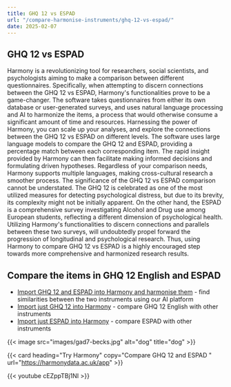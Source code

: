 ```yaml
---
title: GHQ 12 vs ESPAD
url: "/compare-harmonise-instruments/ghq-12-vs-espad/"
date: 2025-02-07
---
```


## GHQ 12 vs ESPAD

Harmony is a revolutionizing tool for researchers, social scientists, and psychologists aiming to make a comparison between different questionnaires. Specifically, when attempting to discern connections between the GHQ 12 vs ESPAD, Harmony's functionalities prove to be a game-changer. The software takes questionnaires from either its own database or user-generated surveys, and uses natural language processing and AI to harmonize the items, a process that would otherwise consume a significant amount of time and resources. Harnessing the power of Harmony, you can scale up your analyses, and explore the connections between the GHQ 12 vs ESPAD on different levels. The software uses large language models to compare the GHQ 12 and ESPAD, providing a percentage match between each corresponding item. The rapid insight provided by Harmony can then facilitate making informed decisions and formulating driven hypotheses. Regardless of your comparison needs, Harmony supports multiple languages, making cross-cultural research a smoother process. The significance of the GHQ 12 vs ESPAD comparison cannot be understated. The GHQ 12 is celebrated as one of the most utilized measures for detecting psychological distress, but due to its brevity, its complexity might not be initially apparent. On the other hand, the ESPAD is a comprehensive survey investigating Alcohol and Drug use among European students, reflecting a different dimension of psychological health. Utilizing Harmony's functionalities to discern connections and parallels between these two surveys, will undoubtedly propel forward the progression of longitudinal and psychological research. Thus, using Harmony to compare GHQ 12 vs ESPAD is a highly encouraged step towards more comprehensive and harmonized research results.

## Compare the items in GHQ 12 English and ESPAD

* <a href="https://harmonydata.ac.uk/app/#/import/W3siaW5zdHJ1bWVudF9uYW1lIjogIkdIUSAxMiBFbmdsaXNoIiwgInF1ZXN0aW9ucyI6IFt7InF1ZXN0aW9uX3RleHQiOiAiQmVlbiBhYmxlIHRvIGNvbmNlbnRyYXRlIG9uIHdoYXQgeW91XHUyMDE5cmUgZG9pbmc_ICJ9LCB7InF1ZXN0aW9uX3RleHQiOiAiTG9zdCBtdWNoIHNsZWVwIG92ZXIgd29ycnk_In0sIHsicXVlc3Rpb25fdGV4dCI6ICJGZWx0IHlvdSB3ZXJlIHBsYXlpbmcgYSB1c2VmdWwgcGFydCBpbiB0aGluZ3M_In0sIHsicXVlc3Rpb25fdGV4dCI6ICJGZWx0IGNhcGFibGUgb2YgbWFraW5nIGRlY2lzaW9ucyBhYm91dCB0aGluZ3M_In0sIHsicXVlc3Rpb25fdGV4dCI6ICJGZWx0IGNvbnN0YW50bHkgdW5kZXIgc3RyYWluPyJ9LCB7InF1ZXN0aW9uX3RleHQiOiAiRmVsdCB5b3UgY291bGRuXHUyMDE5dCBvdmVyY29tZSB5b3VyIGRpZmZpY3VsdGllcz8ifSwgeyJxdWVzdGlvbl90ZXh0IjogIkJlZW4gYWJsZSB0byBlbmpveSB5b3VyIG5vcm1hbCBkYXktdG8tZGF5IGFjdGl2aXRpZXM_In0sIHsicXVlc3Rpb25fdGV4dCI6ICJCZWVuIGFibGUgdG8gZmFjZSB1cCB0byB5b3VyIHByb2JsZW1zPyJ9LCB7InF1ZXN0aW9uX3RleHQiOiAiQmVlbiBmZWVsaW5nIHVuaGFwcHkgYW5kIGRlcHJlc3NlZD8ifSwgeyJxdWVzdGlvbl90ZXh0IjogIkJlZW4gbG9zaW5nIGNvbmZpZGVuY2UgaW4geW91cnNlbGY_In0sIHsicXVlc3Rpb25fdGV4dCI6ICJCZWVuIHRoaW5raW5nIG9mIHlvdXJzZWxmIGFzIGEgd29ydGhsZXNzIHBlcnNvbj8ifSwgeyJxdWVzdGlvbl90ZXh0IjogIkJlZW4gZmVlbGluZyByZWFzb25hYmx5IGhhcHB5LCBhbGwgdGhpbmdzIGNvbnNpZGVyZWQifV19LCB7Imluc3RydW1lbnRfbmFtZSI6ICJFdXJvcGVhbiBTY2hvb2wgU3VydmV5IFByb2plY3Qgb24gQWxjb2hvbCBhbmQgRHJ1Z3MgLSBUb2JhY2NvIChFU1BBRCkiLCAicXVlc3Rpb25zIjogW3sicXVlc3Rpb25fdGV4dCI6ICJPbiBob3cgbWFueSBvY2Nhc2lvbnMgZHVyaW5nIHlvdXIgbGlmZXRpbWUgaGF2ZSB5b3Ugc21va2VkIGNpZ2FyZXR0ZXM_In0sIHsicXVlc3Rpb25fdGV4dCI6ICJXaGVuIGRpZCB5b3Ugc21va2UgeW91ciBmaXJzdCBjaWdhcmV0dGU_In0sIHsicXVlc3Rpb25fdGV4dCI6ICJXaGVuIGRpZCB5b3UgZmlyc3Qgc21va2UgY2lnYXJldHRlcyBvbiBhIGRhaWx5IGJhc2lzPyJ9LCB7InF1ZXN0aW9uX3RleHQiOiAiSG93IGZyZXF1ZW50bHkgaGF2ZSB5b3Ugc21va2VkIGNpZ2FyZXR0ZXMgZHVyaW5nIHRoZSBsYXN0IDM5IGRheXM_In0sIHsicXVlc3Rpb25fdGV4dCI6ICJIb3cgc29vbiBhZnRlciB5b3Ugd2FrZSB1cCBkbyB5b3Ugc21va2UgeW91ciBmaXJzdCBjaWdhcmV0dGU_In0sIHsicXVlc3Rpb25fdGV4dCI6ICJEbyB5b3UgZmluZCBpdCBkaWZmaWN1bHQgdG8gcmVmcmFpbiBmcm9tIHNtb2tpbmcgaW4gcGxhY2VzIHdoZXJlIGl0IGlzIGZvcmJpZGRlbiwgZS5nLiBhdCB0aGUgbW9zcXVlIChjaHVyY2gpLCBhdCB0aGUgYnVzPyJ9LCB7InF1ZXN0aW9uX3RleHQiOiAiV2hpY2ggY2lnYXJldHRlIHdvdWxkIHlvdSBoYXRlIG1vc3QgdG8gZ2l2ZSB1cD8ifSwgeyJxdWVzdGlvbl90ZXh0IjogIkhvdyBtYW55IGNpZ2FyZXR0ZXMgcGVyIGRheSBkbyB5b3Ugc21va2U_In0sIHsicXVlc3Rpb25fdGV4dCI6ICJEbyB5b3Ugc21va2UgbW9yZSBmcmVxdWVudGx5IGR1cmluZyB0aGUgZmlyc3QgaG91cnMgYWZ0ZXIgd2FraW5nIHRoYW4gdGhlIHJlc3Qgb2YgdGhlIGRheT8ifSwgeyJxdWVzdGlvbl90ZXh0IjogIkRvIHlvdSBzbW9rZSB3aGVuIHlvdSBhcmUgc28gaWxsIHRoYXQgeW91IGFyZSBpbiBiZWQgbW9zdCBvZiB0aGUgZGF5PyJ9XX1d" target="harmonyapp">Import GHQ 12 and ESPAD into Harmony and harmonise them</a> - find similarities between the two instruments using our AI platform
* <a href="https://harmonydata.ac.uk/app/#/import/W3siaW5zdHJ1bWVudF9uYW1lIjogIkdIUSAxMiBFbmdsaXNoIiwgInF1ZXN0aW9ucyI6IFt7InF1ZXN0aW9uX3RleHQiOiAiQmVlbiBhYmxlIHRvIGNvbmNlbnRyYXRlIG9uIHdoYXQgeW91XHUyMDE5cmUgZG9pbmc_ICJ9LCB7InF1ZXN0aW9uX3RleHQiOiAiTG9zdCBtdWNoIHNsZWVwIG92ZXIgd29ycnk_In0sIHsicXVlc3Rpb25fdGV4dCI6ICJGZWx0IHlvdSB3ZXJlIHBsYXlpbmcgYSB1c2VmdWwgcGFydCBpbiB0aGluZ3M_In0sIHsicXVlc3Rpb25fdGV4dCI6ICJGZWx0IGNhcGFibGUgb2YgbWFraW5nIGRlY2lzaW9ucyBhYm91dCB0aGluZ3M_In0sIHsicXVlc3Rpb25fdGV4dCI6ICJGZWx0IGNvbnN0YW50bHkgdW5kZXIgc3RyYWluPyJ9LCB7InF1ZXN0aW9uX3RleHQiOiAiRmVsdCB5b3UgY291bGRuXHUyMDE5dCBvdmVyY29tZSB5b3VyIGRpZmZpY3VsdGllcz8ifSwgeyJxdWVzdGlvbl90ZXh0IjogIkJlZW4gYWJsZSB0byBlbmpveSB5b3VyIG5vcm1hbCBkYXktdG8tZGF5IGFjdGl2aXRpZXM_In0sIHsicXVlc3Rpb25fdGV4dCI6ICJCZWVuIGFibGUgdG8gZmFjZSB1cCB0byB5b3VyIHByb2JsZW1zPyJ9LCB7InF1ZXN0aW9uX3RleHQiOiAiQmVlbiBmZWVsaW5nIHVuaGFwcHkgYW5kIGRlcHJlc3NlZD8ifSwgeyJxdWVzdGlvbl90ZXh0IjogIkJlZW4gbG9zaW5nIGNvbmZpZGVuY2UgaW4geW91cnNlbGY_In0sIHsicXVlc3Rpb25fdGV4dCI6ICJCZWVuIHRoaW5raW5nIG9mIHlvdXJzZWxmIGFzIGEgd29ydGhsZXNzIHBlcnNvbj8ifSwgeyJxdWVzdGlvbl90ZXh0IjogIkJlZW4gZmVlbGluZyByZWFzb25hYmx5IGhhcHB5LCBhbGwgdGhpbmdzIGNvbnNpZGVyZWQifV19LCB7Imluc3RydW1lbnRfbmFtZSI6ICJFdXJvcGVhbiBTY2hvb2wgU3VydmV5IFByb2plY3Qgb24gQWxjb2hvbCBhbmQgRHJ1Z3MgLSBUb2JhY2NvIChFU1BBRCkiLCAicXVlc3Rpb25zIjogW3sicXVlc3Rpb25fdGV4dCI6ICJPbiBob3cgbWFueSBvY2Nhc2lvbnMgZHVyaW5nIHlvdXIgbGlmZXRpbWUgaGF2ZSB5b3Ugc21va2VkIGNpZ2FyZXR0ZXM_In0sIHsicXVlc3Rpb25fdGV4dCI6ICJXaGVuIGRpZCB5b3Ugc21va2UgeW91ciBmaXJzdCBjaWdhcmV0dGU_In0sIHsicXVlc3Rpb25fdGV4dCI6ICJXaGVuIGRpZCB5b3UgZmlyc3Qgc21va2UgY2lnYXJldHRlcyBvbiBhIGRhaWx5IGJhc2lzPyJ9LCB7InF1ZXN0aW9uX3RleHQiOiAiSG93IGZyZXF1ZW50bHkgaGF2ZSB5b3Ugc21va2VkIGNpZ2FyZXR0ZXMgZHVyaW5nIHRoZSBsYXN0IDM5IGRheXM_In0sIHsicXVlc3Rpb25fdGV4dCI6ICJIb3cgc29vbiBhZnRlciB5b3Ugd2FrZSB1cCBkbyB5b3Ugc21va2UgeW91ciBmaXJzdCBjaWdhcmV0dGU_In0sIHsicXVlc3Rpb25fdGV4dCI6ICJEbyB5b3UgZmluZCBpdCBkaWZmaWN1bHQgdG8gcmVmcmFpbiBmcm9tIHNtb2tpbmcgaW4gcGxhY2VzIHdoZXJlIGl0IGlzIGZvcmJpZGRlbiwgZS5nLiBhdCB0aGUgbW9zcXVlIChjaHVyY2gpLCBhdCB0aGUgYnVzPyJ9LCB7InF1ZXN0aW9uX3RleHQiOiAiV2hpY2ggY2lnYXJldHRlIHdvdWxkIHlvdSBoYXRlIG1vc3QgdG8gZ2l2ZSB1cD8ifSwgeyJxdWVzdGlvbl90ZXh0IjogIkhvdyBtYW55IGNpZ2FyZXR0ZXMgcGVyIGRheSBkbyB5b3Ugc21va2U_In0sIHsicXVlc3Rpb25fdGV4dCI6ICJEbyB5b3Ugc21va2UgbW9yZSBmcmVxdWVudGx5IGR1cmluZyB0aGUgZmlyc3QgaG91cnMgYWZ0ZXIgd2FraW5nIHRoYW4gdGhlIHJlc3Qgb2YgdGhlIGRheT8ifSwgeyJxdWVzdGlvbl90ZXh0IjogIkRvIHlvdSBzbW9rZSB3aGVuIHlvdSBhcmUgc28gaWxsIHRoYXQgeW91IGFyZSBpbiBiZWQgbW9zdCBvZiB0aGUgZGF5PyJ9XX1d" target="harmonyapp">Import just GHQ 12 into Harmony</a> - compare GHQ 12 English with other instruments
* <a href="https://harmonydata.ac.uk/app/#/import/W3siaW5zdHJ1bWVudF9uYW1lIjogIkdIUSAxMiBFbmdsaXNoIiwgInF1ZXN0aW9ucyI6IFt7InF1ZXN0aW9uX3RleHQiOiAiQmVlbiBhYmxlIHRvIGNvbmNlbnRyYXRlIG9uIHdoYXQgeW91XHUyMDE5cmUgZG9pbmc_ICJ9LCB7InF1ZXN0aW9uX3RleHQiOiAiTG9zdCBtdWNoIHNsZWVwIG92ZXIgd29ycnk_In0sIHsicXVlc3Rpb25fdGV4dCI6ICJGZWx0IHlvdSB3ZXJlIHBsYXlpbmcgYSB1c2VmdWwgcGFydCBpbiB0aGluZ3M_In0sIHsicXVlc3Rpb25fdGV4dCI6ICJGZWx0IGNhcGFibGUgb2YgbWFraW5nIGRlY2lzaW9ucyBhYm91dCB0aGluZ3M_In0sIHsicXVlc3Rpb25fdGV4dCI6ICJGZWx0IGNvbnN0YW50bHkgdW5kZXIgc3RyYWluPyJ9LCB7InF1ZXN0aW9uX3RleHQiOiAiRmVsdCB5b3UgY291bGRuXHUyMDE5dCBvdmVyY29tZSB5b3VyIGRpZmZpY3VsdGllcz8ifSwgeyJxdWVzdGlvbl90ZXh0IjogIkJlZW4gYWJsZSB0byBlbmpveSB5b3VyIG5vcm1hbCBkYXktdG8tZGF5IGFjdGl2aXRpZXM_In0sIHsicXVlc3Rpb25fdGV4dCI6ICJCZWVuIGFibGUgdG8gZmFjZSB1cCB0byB5b3VyIHByb2JsZW1zPyJ9LCB7InF1ZXN0aW9uX3RleHQiOiAiQmVlbiBmZWVsaW5nIHVuaGFwcHkgYW5kIGRlcHJlc3NlZD8ifSwgeyJxdWVzdGlvbl90ZXh0IjogIkJlZW4gbG9zaW5nIGNvbmZpZGVuY2UgaW4geW91cnNlbGY_In0sIHsicXVlc3Rpb25fdGV4dCI6ICJCZWVuIHRoaW5raW5nIG9mIHlvdXJzZWxmIGFzIGEgd29ydGhsZXNzIHBlcnNvbj8ifSwgeyJxdWVzdGlvbl90ZXh0IjogIkJlZW4gZmVlbGluZyByZWFzb25hYmx5IGhhcHB5LCBhbGwgdGhpbmdzIGNvbnNpZGVyZWQifV19LCB7Imluc3RydW1lbnRfbmFtZSI6ICJFdXJvcGVhbiBTY2hvb2wgU3VydmV5IFByb2plY3Qgb24gQWxjb2hvbCBhbmQgRHJ1Z3MgLSBUb2JhY2NvIChFU1BBRCkiLCAicXVlc3Rpb25zIjogW3sicXVlc3Rpb25fdGV4dCI6ICJPbiBob3cgbWFueSBvY2Nhc2lvbnMgZHVyaW5nIHlvdXIgbGlmZXRpbWUgaGF2ZSB5b3Ugc21va2VkIGNpZ2FyZXR0ZXM_In0sIHsicXVlc3Rpb25fdGV4dCI6ICJXaGVuIGRpZCB5b3Ugc21va2UgeW91ciBmaXJzdCBjaWdhcmV0dGU_In0sIHsicXVlc3Rpb25fdGV4dCI6ICJXaGVuIGRpZCB5b3UgZmlyc3Qgc21va2UgY2lnYXJldHRlcyBvbiBhIGRhaWx5IGJhc2lzPyJ9LCB7InF1ZXN0aW9uX3RleHQiOiAiSG93IGZyZXF1ZW50bHkgaGF2ZSB5b3Ugc21va2VkIGNpZ2FyZXR0ZXMgZHVyaW5nIHRoZSBsYXN0IDM5IGRheXM_In0sIHsicXVlc3Rpb25fdGV4dCI6ICJIb3cgc29vbiBhZnRlciB5b3Ugd2FrZSB1cCBkbyB5b3Ugc21va2UgeW91ciBmaXJzdCBjaWdhcmV0dGU_In0sIHsicXVlc3Rpb25fdGV4dCI6ICJEbyB5b3UgZmluZCBpdCBkaWZmaWN1bHQgdG8gcmVmcmFpbiBmcm9tIHNtb2tpbmcgaW4gcGxhY2VzIHdoZXJlIGl0IGlzIGZvcmJpZGRlbiwgZS5nLiBhdCB0aGUgbW9zcXVlIChjaHVyY2gpLCBhdCB0aGUgYnVzPyJ9LCB7InF1ZXN0aW9uX3RleHQiOiAiV2hpY2ggY2lnYXJldHRlIHdvdWxkIHlvdSBoYXRlIG1vc3QgdG8gZ2l2ZSB1cD8ifSwgeyJxdWVzdGlvbl90ZXh0IjogIkhvdyBtYW55IGNpZ2FyZXR0ZXMgcGVyIGRheSBkbyB5b3Ugc21va2U_In0sIHsicXVlc3Rpb25fdGV4dCI6ICJEbyB5b3Ugc21va2UgbW9yZSBmcmVxdWVudGx5IGR1cmluZyB0aGUgZmlyc3QgaG91cnMgYWZ0ZXIgd2FraW5nIHRoYW4gdGhlIHJlc3Qgb2YgdGhlIGRheT8ifSwgeyJxdWVzdGlvbl90ZXh0IjogIkRvIHlvdSBzbW9rZSB3aGVuIHlvdSBhcmUgc28gaWxsIHRoYXQgeW91IGFyZSBpbiBiZWQgbW9zdCBvZiB0aGUgZGF5PyJ9XX1d" target="harmonyapp">Import just ESPAD into Harmony</a> - compare ESPAD with other instruments



{{< image src="images/gad7-becks.jpg" alt="dog" title="dog" >}}

{{< card heading="Try Harmony" copy="Compare GHQ 12 and ESPAD " url="https://harmonydata.ac.uk/app" >}}

{{< youtube cEZppTBj1NI >}}



